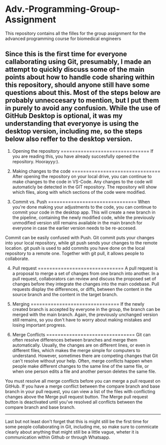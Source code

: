 # Adv.-Programming-Group-Assignment
This repository contains all the filles for the group assignment for the advanced programming course for biomedical engineers

Since this is the first time for everyone callaborating using Git, presumably, I made an attempt to quickly discuss some of the main
points about how to handle code sharing within this repository, should anyone still have some questions about this. Most of the steps 
below are probably unneccesary to mention, but I put them in purely to avoid any confusion. While the use of GitHub Desktop is optional,
 it was my understanding that everyonye is using the desktop version, including me, so the steps below
also reffer to the desktop version.
----------------------------------------------------------------------------------------------------------------------------------------

1. Opening the repository
===============================
If you are reading this, you have already succesfully opened the repository. Hoorayyy:).


2. Making changes to the code
===============================
After opening the repository on your local drive, you can continue to make changes to the code in
VS-Code. Any changes to the code will automaticly be detected in the GIT repository. The repository
will show which files, along with which sections of the code were modified.


3. Commit vs. Push
===============================
When you're done making your adjustments to the code, you can continue to commit your code in the
desktop app. This will create a new branch in the pipeline, containing the newly modified code, while
the previously unmodified version still remains available in the main branch for everyone in case the 
earlier version needs to be re-accesed.

Commit can be easily confused with Push. Git commit puts your changes into your local repository, 
while git push sends your changes to the remote location. git push is used to add commits you have 
done on the local repository to a remote one. Together with git pull, it allows people to collaborate.


4. Pull request
==============================
A pull request is a proposal to merge a set of changes from one branch into another. In a pull request,
collaborators can review and discuss the proposed set of changes before they integrate the changes into
the main codebase. Pull requests display the differences, or diffs, between the content in the source 
branch and the content in the target branch.


5. Merging
===============================
If the newly created branch is accepted by everyone in the group, the branch can be merged with the main branch.
Again, the previously unchanged version still remains, so you don't have to worry about making mistakes and losing
important progress.


6. Merge Conflicts
===============================
Git can often resolve differences between branches and merge them automatically. Usually, the changes are on different
lines, or even in different files, which makes the merge simple for computers to understand. However, sometimes there
are competing changes that Git can't resolve without your help. Often, merge conflicts happen when people make different
changes to the same line of the same file, or when one person edits a file and another person deletes the same file.

You must resolve all merge conflicts before you can merge a pull request on GitHub. If you have a merge conflict between
the compare branch and base branch in your pull request, you can view a list of the files with conflicting changes above
the Merge pull request button. The Merge pull request button is deactivated until you've resolved all conflicts between
the compare branch and base branch.

-------------------------------------------------------------------------------------------------------------------------
Last but not least don't forget that this is might still be the first time for some people collaborating in Git, including me,
so make sure to commicate clearly about anything that might still be a little vague, wheter it is communication within Github
or through Whatsapp.